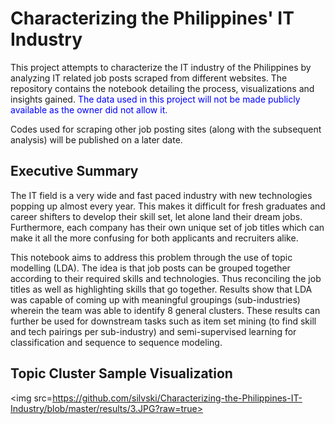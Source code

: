 # Characterizing the Philippines' IT Industry
This project attempts to characterize the IT industry of the Philippines by analyzing IT related job posts scraped from different websites. The repository contains the notebook detailing the process, visualizations and insights gained. <font color='blue'>The data used in this project will not be made publicly available as the owner did not allow it.</font>

Codes used for scraping other job posting sites (along with the subsequent analysis) will be published on a later date.

## Executive Summary
The IT field is a very wide and fast paced industry with new technologies popping up almost every year. This makes it difficult for fresh graduates and career shifters to develop their skill set, let alone land their dream jobs. Furthermore, each company has their own unique set of job titles which can make it all the more confusing for both applicants and recruiters alike.

This notebook aims to address this problem through the use of topic modelling (LDA). The idea is that job posts can be grouped together according to their required skills and technologies. Thus reconciling the job titles as well as highlighting skills that go together. Results show that LDA was capable of coming up with meaningful groupings (sub-industries) wherein the team was able to identify 8 general clusters. These results can further be used for downstream tasks such as item set mining (to find skill and tech pairings per sub-industry) and semi-supervised learning for classification and sequence to sequence modeling.

## Topic Cluster Sample Visualization

<img src=https://github.com/silvski/Characterizing-the-Philippines-IT-Industry/blob/master/results/3.JPG?raw=true>
